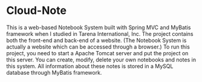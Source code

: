 # Cloud-Note
This is a web-based Notebook System built with Spring MVC and MyBatis framework when I studied in Tarena International, Inc.
The project contains both the front-end and back-end of a website. (The Notebook System is actually a website which can be accessed through a browser.)
To run this project, you need to start a Apache Tomcat server and put the project on this server.
You can create, modify, delete your own notebooks and notes in this system. All information about these notes is stored in a MySQL database through MyBatis framework.
